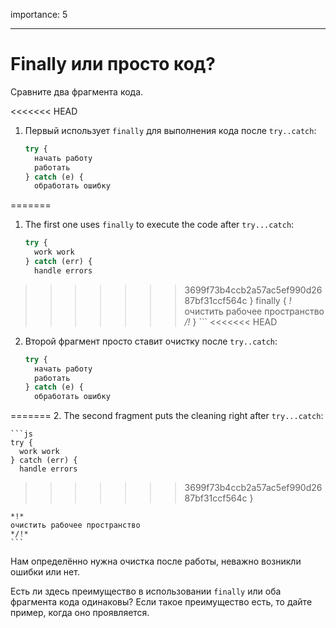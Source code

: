 importance: 5

---

# Finally или просто код?

Сравните два фрагмента кода.

<<<<<<< HEAD
1. Первый использует `finally` для выполнения кода после `try..catch`:

    ```js
    try {
      начать работу
      работать
    } catch (e) {
      обработать ошибку
=======
1. The first one uses `finally` to execute the code after `try...catch`:

    ```js
    try {
      work work
    } catch (err) {
      handle errors
>>>>>>> 3699f73b4ccb2a57ac5ef990d2687bf31ccf564c
    } finally {
    *!*
      очистить рабочее пространство
    */!*
    }
    ```
<<<<<<< HEAD
2. Второй фрагмент просто ставит очистку после `try..catch`:

    ```js
    try {
      начать работу
      работать
    } catch (e) {
      обработать ошибку
=======
2. The second fragment puts the cleaning right after `try...catch`:

    ```js
    try {
      work work
    } catch (err) {
      handle errors
>>>>>>> 3699f73b4ccb2a57ac5ef990d2687bf31ccf564c
    }

    *!*
    очистить рабочее пространство
    */!*
    ```

Нам определённо нужна очистка после работы, неважно возникли ошибки или нет.

Есть ли здесь преимущество в использовании `finally` или оба фрагмента кода одинаковы? Если такое преимущество есть, то дайте пример, когда оно проявляется.
